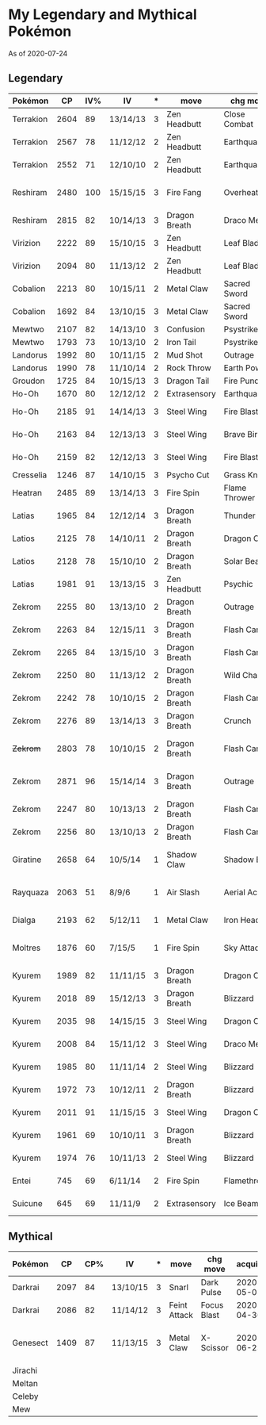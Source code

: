 
# My Legendary and Mythical Pokémon

As of 2020-07-24

## Legendary

|Pokémon|CP|IV%|IV|*|move|chg move|acquired|comment|
|---|---|---|---|---|---|---|---|---|
|Terrakion|2604|89|13/14/13|3|Zen Headbutt|Close Combat|||
|Terrakion|2567|78|11/12/12|2|Zen Headbutt|Earthquake|||
|Terrakion|2552|71|12/10/10|2|Zen Headbutt|Earthquake|||
|Reshiram|2480|100|15/15/15|3|Fire Fang|Overheat||new fast/charge moves|
|Reshiram|2815|82|10/14/13|3|Dragon Breath|Draco Meteor|||
|Virizion|2222|89|15/10/15|3|Zen Headbutt|Leaf Blade|||
|Virizion|2094|80|11/13/12|2|Zen Headbutt|Leaf Blade|||
|Cobalion|2213|80|10/15/11|2|Metal Claw|Sacred Sword|||
|Cobalion|1692|84|13/10/15|3|Metal Claw|Sacred Sword|||
|Mewtwo|2107|82|14/13/10|3|Confusion|Psystrike||normal||
|Mewtwo|1793|73|10/13/10|2|Iron Tail|Psystrike||armored|
|Landorus|1992|80|10/11/15|2|Mud Shot|Outrage|||
|Landorus|1990|78|11/10/14|2|Rock Throw|Earth Power|||
|Groudon|1725|84|10/15/13|3|Dragon Tail|Fire Punch||
|Ho-Oh|1670|80|12/12/12|2|Extrasensory|Earthquake||emncounter|
|Ho-Oh|2185|91|14/14/13|3|Steel Wing|Fire Blast|2020-07-04||
|Ho-Oh|2163|84|12/13/13|3|Steel Wing|Brave Bird|2020-07-04|
|Ho-Oh|2159|82|12/12/13|3|Steel Wing|Fire Blast|2020-07-06|
|Cresselia|1246|87|14/10/15|3|Psycho Cut|Grass Knot|||
|Heatran|2485|89|13/14/13|3|Fire Spin|Flame Thrower|2020-06-10|lucky trade|
|Latias|1965|84|12/12/14|3|Dragon Breath|Thunder|2020-06-13||
|Latios|2125|78|14/10/11|2|Dragon Breath|Dragon Claw|2020-06-13||
|Latios|2128|78|15/10/10|2|Dragon Breath|Solar Beam|2020-06-14|shiny|
|Latias|1981|91|13/13/15|3|Zen Headbutt|Psychic|2020-06-15||
|Zekrom|2255|80|13/13/10|2|Dragon Breath|Outrage|2020-06-17||
|Zekrom|2263|84|12/15/11|3|Dragon Breath|Flash Cannon|2020-06-19||
|Zekrom|2265|84|13/15/10|3|Dragon Breath|Flash Cannon|2020-06-21|Michigan|
|Zekrom|2250|80|11/13/12|2|Dragon Breath|Wild Charge|2020-06-23||
|Zekrom|2242|78|10/10/15|2|Dragon Breath|Flash Cannon|2020-06-25||
|Zekrom|2276|89|13/14/13|3|Dragon Breath|Crunch|2020-06-26||
|~~Zekrom~~|2803|78|10/10/15|2|Dragon Breath|Flash Canon|2020-06-27|weather boosted, traded away|
|Zekrom|2871|96|15/14/14|3|Dragon Breath|Outrage|2020-07-08|weather boosted, lucky trade|
|Zekrom|2247|80|10/13/13|2|Dragon Breath|Flash Canon|2020-07-01||
|Zekrom|2256|80|13/10/13|2|Dragon Breath|Flash Canon|2020-07-01||
|Giratine|2658|64|10/5/14|1|Shadow Claw|Shadow Ball|2020-06-20|trade, 2019-04-13|
|Rayquaza|2063|51|8/9/6|1|Air Slash|Aerial Ace|2020-06-21|trade, 2019-08-03|
|Dialga|2193|62|5/12/11|1|Metal Claw|Iron Head|2020-06-22|trade,2019-03-02|
|Moltres|1876|60|7/15/5|1|Fire Spin|Sky Attack|2020-06-23|shiny, trade, 2018-09-13|
|Kyurem|1989|82|11/11/15|3|Dragon Breath|Dragon Claw|2020-07-07||
|Kyurem|2018|89|15/12/13|3|Dragon Breath|Blizzard|2020-04-07||
|Kyurem|2035|98|14/15/15|3|Steel Wing|Dragon Claw|2020-07-08||
|Kyurem|2008|84|15/11/12|3|Steel Wing|Draco Meteor|2020-07-10||
|Kyurem|1985|80|11/11/14|2|Steel Wing|Blizzard|2020-07-10||
|Kyurem|1972|73|10/12/11|2|Dragon Breath|Blizzard|2020-07-13||
|Kyurem|2011|91|11/15/15|3|Steel Wing|Dragon Claw|2020-07-19||
|Kyurem|1961|69|10/10/11|3|Dragon Breath|Blizzard|2020-07-21||
|Kyurem|1974|76|10/11/13|2|Steel Wing|Blizzard|2020-07-22||
|Entei|745|69|6/11/14|2|Fire Spin|Flamethrower|2020-07-10|shadow|
|Suicune|645|69|11/11/9|2|Extrasensory|Ice Beam|2020-07-11|shadow|

## Mythical

|Pokémon|CP|CP%|IV|*|move|chg move|acquired|comment|
|---|---|---|---|---|---|---|---|---|
|Darkrai|2097|84|13/10/15|3|Snarl|Dark Pulse|2020-05-01|raid|
|Darkrai|2086|82|11/14/12|3|Feint Attack|Focus Blast|2020-04-30|raid|
|Genesect|1409|87|11/13/15|3|Metal Claw|X-Scissor|2020-06-23|Throwback Challenge Champion 2020|
|Jirachi|||||||||
|Meltan|||||||||
|Celeby|||||||||
|Mew|||||||||
